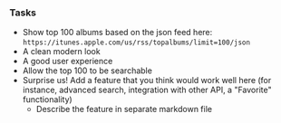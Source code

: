 
### Tasks

-   Show top 100 albums based on the json feed here: `https://itunes.apple.com/us/rss/topalbums/limit=100/json`
-   A clean modern look
-   A good user experience
-   Allow the top 100 to be searchable
-   Surprise us! Add a feature that you think would work well here (for instance, advanced search, integration with other API, a "Favorite" functionality)
    -   Describe the feature in separate markdown file